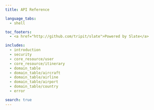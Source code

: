 ```yaml
---
title: API Reference

language_tabs:
  - shell

toc_footers:
  - <a href="http://github.com/tripit/slate">Powered by Slate</a>

includes:
  - introduction
  - security
  - core_resource/user
  - core_resource/itinerary
  - domain_table
  - domain_table/aircraft
  - domain_table/airline
  - domain_table/airport
  - domain_table/country
  - error

search: true
---
```


